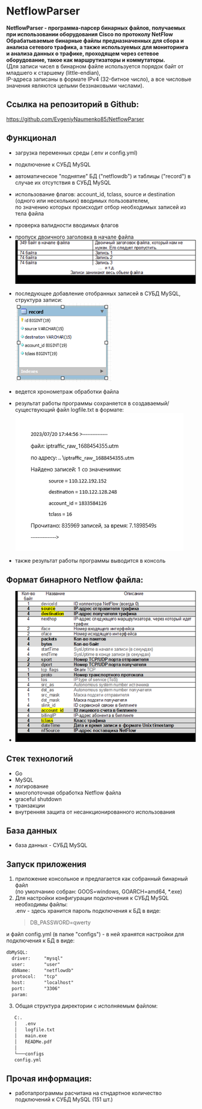 # **NetflowParser**
**NetflowParser - программа-парсер бинарных файлов, получаемых при использовании оборудования Cisco по протоколу NetFlow  
Обрабатываемые бинарные файлы предназначенных для сбора и анализа сетевого трафика, а также используемых для мониторинга   
и анализа данных о трафике, проходящем через сетевое оборудование, такое как маршрутизаторы и коммутаторы.**  
(Для записи чисел в бинарном файле используется порядок байт от младшего к старшему (little-endian),  
IP-адреса записаны в формате IPv4 (32-битное число), а все числовые значения являются целыми беззнаковыми числами).  

## Ссылка на репозиторий в Github:  
<https://github.com/EvgeniyNaumenko85/NetflowParser>

## Функционал
- загрузка переменных среды (.env и config.yml)  
- подключение к СУБД MySQL
- автоматическое "поднятие" БД ("netflowdb") и таблицы ("record") в случае их отсутствия в СУБД MySQL  
- использование флагов: account_id, tclass, source и destination (одного или нескольких) вводимых пользователем,  
по значению которых происходит отбор необходимых записей из тела файла  
- проверка валидности вводимых флагов  
- пропуск двоичного заголовка в начале файла  
![img_2.png](img_2.png)  

- последующее добавление отобранных записей в СУБД MySQL, структура записи:  
![table.png](table.png)  

- ведется хронометраж обработки файла  
- результат работы программы сохраняется в создаваемый/существующий файл logfile.txt в формате:  
 ![img.png](img.png)  

- также результат работы программы выводится в консоль  

## Формат бинарного Netflow файла:  
- ![img_1.png](img_1.png)  


## Стек технологий
- Go  
- MySQL  
- логирование  
- многопоточная обработка Netflow файла  
- graceful shutdown  
- транзакции  
- внутренняя защита от несанкционированного использования  


## База данных
- база данных - СУБД MySQL  


## Запуск приложения
1. приложение консольное и предлагается как собранный бинарный файл  
   (по умолчанию собран: GOOS=windows, GOARCH=amd64, *.exe)  
2. Для настройки конфигурации подключения к СУБД MySQL необходимы файлы:  
.env - здесь хранится пароль подключения к БД в виде:  
   >DB_PASSWORD=qwerty
   >  
  и файл config.yml (в папке "configs") - в ней хранятся настройки для подключения к БД в виде:   
 ```
dbMySQL:  
   driver:     "mysql"  
   user:       "user"  
   dbName:     "netflowdb"  
   protocol:   "tcp"  
   host:       "localhost"  
   port:       "3306"  
   param:  
 ```
3. Общая структура директории с исполняемым файлом:  
```
   C:.
   │   .env
   │   logfile.txt
   │   main.exe
   │   READMe.pdf
   │ 
   └───configs
   config.yml
```

## Прочая информация:
- работапрограммы расчитана на стндартное количество подключений к СУБД MySQL (151 шт.)